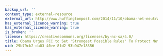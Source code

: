 ```yaml
---
backup_url: ''
content_type: external-resource
external_url: http://www.huffingtonpost.com/2014/11/10/obama-net-neutrality_n_6132814.html
has_external_licence_warning: true
has_external_license_warning: true
is_broken: ''
license: https://creativecommons.org/licenses/by-nc-sa/4.0/
title: Obama Urges FCC to Set 'Strongest Possible Rules' To Protect Net Neutrality
uid: 29b79cb2-da03-40ee-8fd2-93b947e18356
---
```

